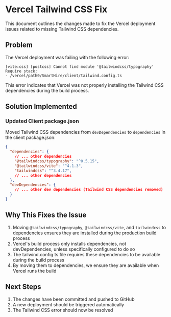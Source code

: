 # Vercel Tailwind CSS Fix

This document outlines the changes made to fix the Vercel deployment issues related to missing Tailwind CSS dependencies.

## Problem
The Vercel deployment was failing with the following error:
```
[vite:css] [postcss] Cannot find module '@tailwindcss/typography'
Require stack:
- /vercel/path0/SmartHire/client/tailwind.config.ts
```

This error indicates that Vercel was not properly installing the Tailwind CSS dependencies during the build process.

## Solution Implemented

### Updated Client package.json
Moved Tailwind CSS dependencies from `devDependencies` to `dependencies` in the client package.json:

```json
{
  "dependencies": {
    // ... other dependencies
    "@tailwindcss/typography": "^0.5.15",
    "@tailwindcss/vite": "^4.1.3",
    "tailwindcss": "^3.4.17",
    // ... other dependencies
  },
  "devDependencies": {
    // ... other dev dependencies (Tailwind CSS dependencies removed)
  }
}
```

## Why This Fixes the Issue
1. Moving `@tailwindcss/typography`, `@tailwindcss/vite`, and `tailwindcss` to dependencies ensures they are installed during the production build process
2. Vercel's build process only installs dependencies, not devDependencies, unless specifically configured to do so
3. The tailwind.config.ts file requires these dependencies to be available during the build process
4. By moving them to dependencies, we ensure they are available when Vercel runs the build

## Next Steps
1. The changes have been committed and pushed to GitHub
2. A new deployment should be triggered automatically
3. The Tailwind CSS error should now be resolved